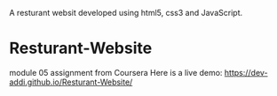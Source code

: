 A resturant websit developed using html5, css3 and JavaScript.
# Resturant-Website
module 05 assignment from Coursera
Here is a live demo: https://dev-addi.github.io/Resturant-Website/
